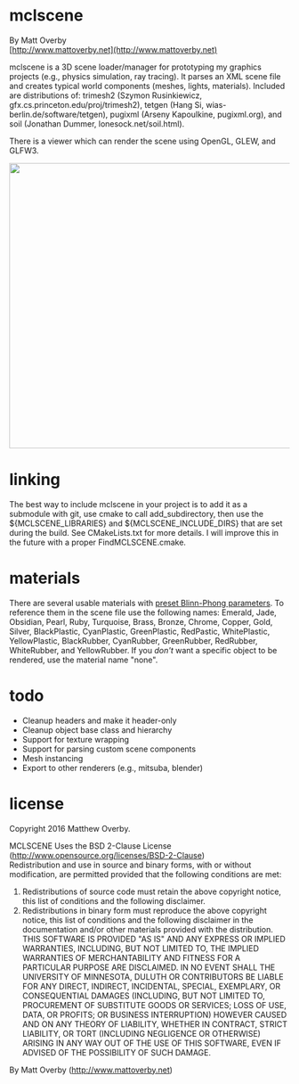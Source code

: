 # mclscene

By Matt Overby  
[http://www.mattoverby.net](http://www.mattoverby.net)

mclscene is a 3D scene loader/manager for prototyping my graphics projects (e.g., physics simulation, ray tracing). It parses an XML scene file and creates typical world components (meshes, lights, materials).
Included are distributions of:
trimesh2 (Szymon Rusinkiewicz, gfx.cs.princeton.edu/proj/trimesh2),
tetgen (Hang Si, wias-berlin.de/software/tetgen),
pugixml (Arseny Kapoulkine, pugixml.org), and
soil (Jonathan Dummer, lonesock.net/soil.html).

There is a viewer which can render the scene using OpenGL, GLEW, and GLFW3.

<img src="https://github.com/over0219/mclscene/raw/master/doc/dillo.png" width="512">

# linking

The best way to include mclscene in your project is to add it as a submodule with git,
use cmake to call add_subdirectory, then use the ${MCLSCENE_LIBRARIES} and
${MCLSCENE_INCLUDE_DIRS} that are set during the build. See CMakeLists.txt for more details.
I will improve this in the future with a proper FindMCLSCENE.cmake.

# materials

There are several usable materials with [preset Blinn-Phong parameters](http://devernay.free.fr/cours/opengl/materials.html).
To reference them in the scene file use the following names:
Emerald, Jade, Obsidian, Pearl, Ruby, Turquoise,
Brass, Bronze, Chrome, Copper, Gold, Silver,
BlackPlastic, CyanPlastic, GreenPlastic, RedPastic, WhitePlastic, YellowPlastic,
BlackRubber, CyanRubber, GreenRubber, RedRubber, WhiteRubber, and YellowRubber.
If you *don't* want a specific object to be rendered, use the material name "none".

# todo

- Cleanup headers and make it header-only
- Cleanup object base class and hierarchy
- Support for texture wrapping
- Support for parsing custom scene components
- Mesh instancing
- Export to other renderers (e.g., mitsuba, blender)

# license

Copyright 2016 Matthew Overby.

MCLSCENE Uses the BSD 2-Clause License (http://www.opensource.org/licenses/BSD-2-Clause)  
Redistribution and use in source and binary forms, with or without modification, are
permitted provided that the following conditions are met:  
1. Redistributions of source code must retain the above copyright notice, this list of
conditions and the following disclaimer.  
2. Redistributions in binary form must reproduce the above copyright notice, this list
of conditions and the following disclaimer in the documentation and/or other materials
provided with the distribution.  
THIS SOFTWARE IS PROVIDED "AS IS" AND ANY EXPRESS OR IMPLIED WARRANTIES, INCLUDING, BUT NOT
LIMITED TO, THE IMPLIED WARRANTIES OF MERCHANTABILITY AND FITNESS FOR  A PARTICULAR PURPOSE
ARE DISCLAIMED. IN NO EVENT SHALL THE UNIVERSITY OF MINNESOTA, DULUTH OR CONTRIBUTORS BE 
LIABLE FOR ANY DIRECT, INDIRECT, INCIDENTAL, SPECIAL, EXEMPLARY, OR CONSEQUENTIAL DAMAGES
(INCLUDING, BUT NOT LIMITED TO, PROCUREMENT OF SUBSTITUTE GOODS OR SERVICES; LOSS OF USE, DATA,
OR PROFITS; OR BUSINESS INTERRUPTION) HOWEVER CAUSED AND ON ANY THEORY OF LIABILITY, WHETHER
IN CONTRACT, STRICT LIABILITY, OR TORT (INCLUDING NEGLIGENCE OR OTHERWISE) ARISING IN ANY WAY
OUT OF THE USE OF THIS SOFTWARE, EVEN IF ADVISED OF THE POSSIBILITY OF SUCH DAMAGE.

By Matt Overby (http://www.mattoverby.net)
